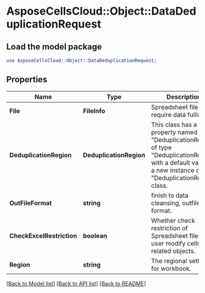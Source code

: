 # AsposeCellsCloud::Object::DataDeduplicationRequest 

## Load the model package
```perl
use AsposeCellsCloud::Object::DataDeduplicationRequest;
```

## Properties
Name | Type | Description | Notes
------------ | ------------- | ------------- | -------------
**File** | **FileInfo** | Spreadsheet files that require data fulling.  |
**DeduplicationRegion** | **DeduplicationRegion** | This class has a property named "DeduplicationRegion" of type "DeduplicationRegion" with a default value of a new instance of the "DeduplicationRegion" class. |
**OutFileFormat** | **string** | finish to data cleansing, outfile`s file format. |
**CheckExcelRestriction** | **boolean** | Whether check restriction of Spreadsheet file when user modify cells related objects. |
**Region** | **string** | The regional settings for workbook. |  

[[Back to Model list]](../README.md#documentation-for-models) [[Back to API list]](../README.md#documentation-for-api-endpoints) [[Back to README]](../README.md)


